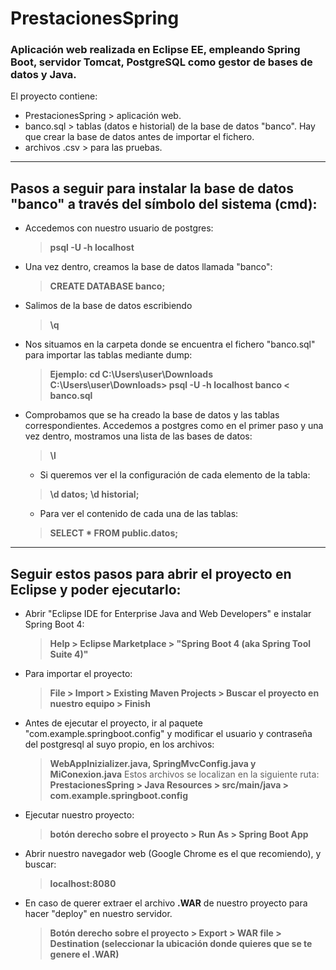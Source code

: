 # PrestacionesSpring
### Aplicación web realizada en Eclipse EE, empleando Spring Boot, servidor Tomcat, PostgreSQL como gestor de bases de datos y Java.

El proyecto contiene:
  * PrestacionesSpring > aplicación web.
  * banco.sql > tablas (datos e historial) de la base de datos "banco". Hay que crear la base de datos antes de importar el fichero.
  * archivos .csv > para las pruebas.

---

## Pasos a seguir para instalar la base de datos "banco" a través del símbolo del sistema (cmd):

* Accedemos con nuestro usuario de postgres:

    > **psql -U <usuario> -h localhost**

* Una vez dentro, creamos la base de datos llamada "banco":
    > **CREATE DATABASE banco;**

* Salimos de la base de datos escribiendo 
    > **\q**

* Nos situamos en la carpeta donde se encuentra el fichero "banco.sql" para importar las tablas mediante dump:
    > **Ejemplo: cd C:\Users\user\Downloads**<br>
    > **C:\Users\user\Downloads> psql -U <usuario> -h localhost banco < banco.sql**

* Comprobamos que se ha creado la base de datos y las tablas correspondientes. Accedemos a postgres como en el primer paso y una vez dentro, mostramos una lista de las bases de datos: 
   > **\l**

  * Si queremos ver el la configuración de cada elemento de la tabla: 
   > **\d datos;**
   > **\d historial;**

  * Para ver el contenido de cada una de las tablas: 
   > **SELECT * FROM public.datos;**

 ---

## Seguir estos pasos para abrir el proyecto en Eclipse y poder ejecutarlo:

* Abrir "Eclipse IDE for Enterprise Java and Web Developers" e instalar Spring Boot 4:
  > **Help > Eclipse Marketplace > "Spring Boot 4 (aka Spring Tool Suite 4)"**

* Para importar el proyecto: 
  > **File > Import > Existing Maven Projects > Buscar el proyecto en nuestro equipo > Finish**

* Antes de ejecutar el proyecto, ir al paquete "com.example.springboot.config" y modificar el usuario y contraseña del postgresql al suyo propio,
en los archivos: 
  > **WebAppInizializer.java, SpringMvcConfig.java y MiConexion.java**
Estos archivos se localizan en la siguiente ruta:
  > **PrestacionesSpring > Java Resources > src/main/java > com.example.springboot.config**

* Ejecutar nuestro proyecto: 
  > **botón derecho sobre el proyecto > Run As > Spring Boot App**

* Abrir nuestro navegador web (Google Chrome es el que recomiendo), y buscar: 
  > **localhost:8080**


* En caso de querer extraer el archivo **.WAR** de nuestro proyecto para hacer "deploy" en nuestro servidor.
  > **Botón derecho sobre el proyecto > Export > WAR file > Destination (seleccionar la ubicación donde quieres que se te genere el .WAR)**

